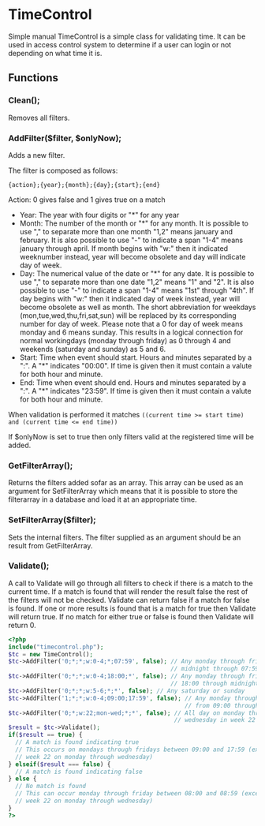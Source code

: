 # TimeControl
Simple manual
TimeControl is a simple class for validating time.
It can be used in access control system to determine if a user can login or not
depending on what time it is.

## Functions
### Clean();
Removes all filters.
 
### AddFilter($filter, $onlyNow);
Adds a new filter.

The filter is composed as follows:

```{action};{year};{month};{day};{start};{end}```

Action: 0 gives false and 1 gives true on a match
* Year: The year with four digits or "\*" for any year
* Month: The number of the month or "\*" for any month. It is possible to use ","
  to separate more than one month "1,2" means january and february. It is also
  possible to use "-" to indicate a span "1-4" means january through april.
  If month begins with "w:" then it indicated weeknumber instead, year will
  become obsolete and day will indicate day of week.
* Day: The numerical value of the date or "\*" for any date. It is possible to use
  "," to separate more than one date "1,2" means "1" and "2". It is also
  possible to use "-" to indicate a span "1-4" means "1st" through "4th".
  If day begins with "w:" then it indicated day of week instead, year will
  become obsolete as well as month.
  The short abbreviation for weekdays (mon,tue,wed,thu,fri,sat,sun) will be
  replaced by its corresponding number for day of week.
  Please note that a 0 for day of week means monday and 6 means sunday. This
  results in a logical connection for normal workingdays (monday through friday)
  as 0 through 4 and weekends (saturday and sunday) as 5 and 6.
* Start: Time when event should start. Hours and minutes separated by a ":". A "\*"
  indicates "00:00". If time is given then it must contain a valute for both
  hour and minute.
* End: Time when event should end. Hours and minutes separated by a ":". A "\*"
  indicates "23:59". If time is given then it must contain a valute for both
  hour and minute.

When validation is performed it matches
```((current time >= start time) and (current time <= end time))```

If $onlyNow is set to true then only filters valid at the registered time will
be added.

### GetFilterArray();
Returns the filters added sofar as an array. This array can be used as an
argument for SetFilterArray which means that it is possible to store the
filterarray in a database and load it at an appropriate time.

### SetFilterArray($filter);
Sets the internal filters. The filter supplied as an argument should be an
result from GetFilterArray.

### Validate();
A call to Validate will go through all filters to check if there is a match to
the current time. If a match is found that will render the result false the rest
of the filters will not be checked.
Validate can return false if a match for false is found.
If one or more results is found that is a match for true then Validate will
return true.
If no match for either true or false is found then Validate will return 0.

```php
<?php
include("timecontrol.php");
$tc = new TimeControl();
$tc->AddFilter('0;*;*;w:0-4;*;07:59', false); // Any monday through friday from
                                              // midnight through 07:59
$tc->AddFilter('0;*;*;w:0-4;18:00;*', false); // Any monday through friday from
                                              // 18:00 through midnight
$tc->AddFilter('0;*;*;w:5-6;*;*', false); // Any saturday or sunday
$tc->AddFilter('1;*;*;w:0-4;09:00;17:59', false); // Any monday through friday
                                                  // from 09:00 through 17:59
$tc->AddFilter('0;*;w:22;mon-wed;*;*', false); // All day on monday through
                                               // wednesday in week 22
$result = $tc->Validate();
if($result == true) {
  // A match is found indicating true
  // This occurs on mondays through fridays between 09:00 and 17:59 (except for
  // week 22 on monday through wednesday)
} elseif($result === false) {
  // A match is found indicating false
} else {
  // No match is found
  // This can occur monday through friday between 08:00 and 08:59 (except for
  // week 22 on monday through wednesday)
}
?>
```